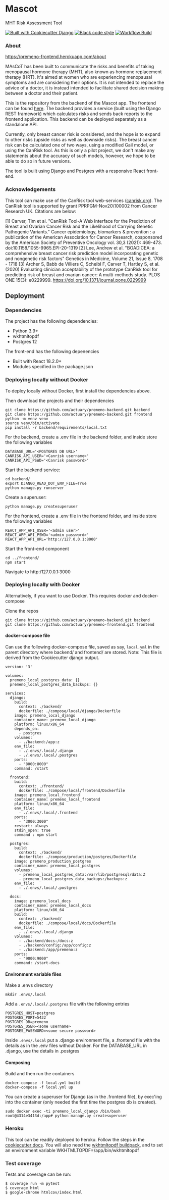 # Mascot

MHT Risk Assessment Tool

[![Built with Cookiecutter Django](https://img.shields.io/badge/built%20with-Cookiecutter%20Django-ff69b4.svg?logo=cookiecutter)](https://github.com/cookiecutter/cookiecutter-django/)
[![Black code style](https://img.shields.io/badge/code%20style-black-000000.svg)](https://github.com/ambv/black)
[![Workflow Build](https://github.com/actuary/premeno-backend/actions/workflows/ci.yml/badge.svg)](https://github.com/actuary/premeno-backend/actions/workflows/ci.yml)
### About
https://premeno-frontend.herokuapp.com/about

MAsCoT has been built to communicate the risks and benefits of taking menopausal hormone therapy (MHT), also known as
hormone replacement therapy (HRT). It's aimed at women who are experiencing menopausal symptoms and are considering
their options. It is not intended to replace the advice of a doctor, it is instead intended to facilitate shared
decision making between a doctor and their patient.

This is the repository from the backend of the Mascot app. The frontend can be found
[here](https://github.com/actuary/premeno-frontend). The backend provides a service (built using the Django REST
framework) which calculates risks and sends back reports to the frontend application. This
backend can be deployed separately as a standalone API.

Currently, only breast cancer risk is considered, and the hope is to expand to other risks (upside risks as well as
downside risks). The breast cancer risk can be calculated one of two ways, using a modified Gail model, or using
the CanRisk tool. As this is only a pilot project, we don't make any statements about the accuracy of such models,
however, we hope to be able to do so in future versions.

The tool is built using Django and Postgres with a responsive React front-end.

### Acknowledgements
This tool can make use of the CanRisk tool web-services ([canrisk.org](https://www.canrisk.org/about/)). The CanRisk tool is supported by grant PPRPGM-Nov20\100002 from
Cancer Research UK. Citations are below:

[1] Carver, Tim et al. "CanRisk Tool-A Web Interface for the Prediction of Breast and Ovarian Cancer Risk and the Likelihood of Carrying Genetic Pathogenic Variants." Cancer epidemiology, biomarkers & prevention : a publication of the American Association for Cancer Research, cosponsored by the American Society of Preventive Oncology vol. 30,3 (2021): 469-473. doi:10.1158/1055-9965.EPI-20-1319
[2] Lee, Andrew et al. "BOADICEA: a comprehensive breast cancer risk prediction model incorporating genetic and
nongenetic risk factors" Genetics in Medicine, Volume 21, Issue 8, 1708 - 1718
[3] Archer S, Babb de Villiers C, Scheibl F, Carver T, Hartley S, et al. (2020) Evaluating clinician acceptability of the prototype CanRisk tool for predicting risk of breast and ovarian cancer: A multi-methods study. PLOS ONE 15(3): e0229999. https://doi.org/10.1371/journal.pone.0229999


## Deployment
### Dependencies

The project has the following dependencies:
-   Python 3.9+
-   wkhtmltopdf
-   Postgres 12

The front-end has the following depenencies
-   Built with React 18.2.0+
-   Modules specified in the package.json

### Deploying locally without Docker

To deploy locally without Docker, first install the dependencies above.

Then download the projects and their dependencies
```
git clone https://github.com/actuary/premeno-backend.git backend
git clone https://github.com/actuary/premeno-backend.git frontend
python -m venv venv
source venv/bin/activate
pip install -r backend/requirements/local.txt
```

For the backend, create a .env file in the backend folder, and inside store the following variables
```
DATABASE_URL='<POSTGRES DB URL>'
CANRISK_API_USER='<Canrisk username>'
CANRISK_API_PSWD='<Canrisk password>'
```

Start the backend service:
```
cd backend/
export DJANGO_READ_DOT_ENV_FILE=True
python manage.py runserver
```

Create a superuser:
```
python manage.py createsuperuser
```

For the frontend, create a .env file in the frontend folder, and inside store the following variables
```
REACT_APP_API_USER='<admin user>'
REACT_APP_API_PSWD='<admin password>'
REACT_APP_API_URL='http://127.0.0.1:8000'
```

Start the front-end component
```
cd ../frontend/
npm start
```

Navigate to http:/127.0.0.1:3000

### Deploying locally with Docker
Alternatively, if you want to use Docker. This requires docker and docker-compose

Clone the repos
```
git clone https://github.com/actuary/premeno-backend.git backend
git clone https://github.com/actuary/premeno-frontend.git frontend
```

#### docker-compose file

Can use the following docker-compose file, saved as say, `local.yml` in the parent directory where backend/ and
frontend/ are stored. Note: This file is derived from the Cookiecutter django output.
```
version: '3'

volumes:
  premeno_local_postgres_data: {}
  premeno_local_postgres_data_backups: {}

services:
  django:
    build:
      context: ./backend/
      dockerfile: ./compose/local/django/Dockerfile
    image: premeno_local_django
    container_name: premeno_local_django
    platform: linux/x86_64
    depends_on:
      - postgres
    volumes:
      - ./backend:/app:z
    env_file:
      - ./.envs/.local/.django
      - ./.envs/.local/.postgres
    ports:
      - "8000:8000"
    command: /start

  frontend:
    build:
      context: ./frontend/
      dockerfile: ./compose/local/frontend/Dockerfile
    image: premeno_local_frontend
    container_name: premeno_local_frontend
    platform: linux/x86_64
    env_file:
      - ./.envs/.local/.frontend
    ports:
      - "3000:3000"
    restart: always
    stdin_open: true
    command : npm start

  postgres:
    build:
      context: ./backend/
      dockerfile: ./compose/production/postgres/Dockerfile
    image: premeno_production_postgres
    container_name: premeno_local_postgres
    volumes:
      - premeno_local_postgres_data:/var/lib/postgresql/data:Z
      - premeno_local_postgres_data_backups:/backups:z
    env_file:
      - ./.envs/.local/.postgres

  docs:
    image: premeno_local_docs
    container_name: premeno_local_docs
    platform: linux/x86_64
    build:
      context: ./backend/
      dockerfile: ./compose/local/docs/Dockerfile
    env_file:
      - ./.envs/.local/.django
    volumes:
      - ./backend/docs:/docs:z
      - ./backend/config:/app/config:z
      - ./backend:/app/premeno:z
    ports:
      - "9000:9000"
    command: /start-docs
```

#### Environment variable files
Make a .envs directory
```
mkdir .envs/.local
```

Add a `.envs/.local/.postgres` file with the following entries
```
POSTGRES_HOST=postgres
POSTGRES_PORT=5432
POSTGRES_DB=premeno
POSTGRES_USER=<some username>
POSTGRES_PASSWORD=<some secure password>
```

Inside `.envs/.local` put a .django environment file, a .frontend file with the details as in the .env files without
Docker. For the DATABASE_URL in .django, use the details in .postgres

#### Composing
Build and then run the containers

```
docker-compose -f local.yml build
docker-compose -f local.yml up
```

You can create a superuser for Django (as in the .frontend file), by exec'ing into the container (only needed the first
time the postgres db is created).
```
sudo docker exec -ti premeno_local_django /bin/bash
root@4314e3413d:/app# python manage.py createsuperuser
```

### Heroku
This tool can be readily deployed to heroku. Follow the steps in the [cookiecutter docs](https://cookiecutter-django.readthedocs.io/en/latest/deployment-on-heroku.html).
You will also need the [wkhtmltopdf buildpack](https://github.com/dscout/wkhtmltopdf-buildpack), and to set an
environment variable WKHTMLTOPDF=/app/bin/wkhtmltopdf

### Test coverage

Tests and coverage can be run:
```
$ coverage run -m pytest
$ coverage html
$ google-chrome htmlcov/index.html
```
